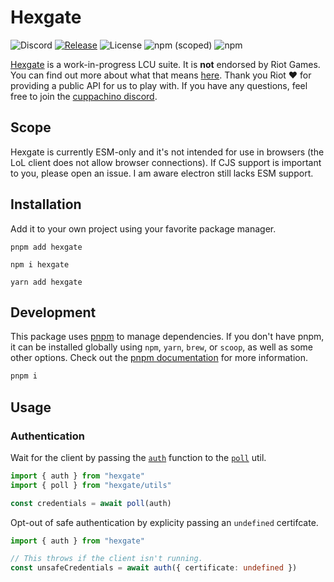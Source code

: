 # Hexgate

![Discord](https://img.shields.io/discord/1080840305441525766?color=5865f2&label=&logo=discord&logoColor=ffffff)
[![Release](https://github.com/cuppachino/hexgate/actions/workflows/release.yml/badge.svg?branch=main)](https://github.com/cuppachino/hexgate/actions/workflows/release.yml)
![License](https://img.shields.io/github/license/cuppachino/hexgate?color=ffca4a)
![npm (scoped)](https://img.shields.io/npm/v/hexgate?color=%23fb3e44)
![npm](https://img.shields.io/npm/dw/hexgate)


[Hexgate](https://www.npmjs.com/package/hexgate) is a work-in-progress LCU suite. It is **not** endorsed by Riot Games. You can find out more about what that means [here](https://www.riotgames.com/en/legal). Thank you Riot ❤️ for providing a public API for us to play with. If you have any questions, feel free to join the [cuppachino discord](https://discord.gg/HEd72YnzVq).

## Scope

Hexgate is currently ESM-only and it's not intended for use in browsers (the LoL client does not allow browser connections). If CJS support is important to you, please open an issue. I am aware electron still lacks ESM support.

<!-- todo: add more info -->

## Installation

Add it to your own project using your favorite package manager.

```shell
pnpm add hexgate
```

```shell
npm i hexgate
```

```shell
yarn add hexgate
```

## Development

This package uses [pnpm](https://pnpm.io) to manage dependencies. If you don't have pnpm, it can be installed globally using `npm`, `yarn`, `brew`, or `scoop`, as well as some other options. Check out the [pnpm documentation](https://pnpm.io/installation) for more information.

```ps1
pnpm i
```

## Usage

### Authentication

Wait for the client by passing the [`auth`](https://github.com/cuppachino/hexgate/blob/main/src/modules/auth/index.ts) function to the [`poll`](https://github.com/cuppachino/hexgate/blob/1e35a420382523bf1b0bf60267aa8314fce7a457/src/utils/poll.ts) util.

```ts
import { auth } from "hexgate"
import { poll } from "hexgate/utils"

const credentials = await poll(auth)
```

Opt-out of safe authentication by explicity passing an `undefined` certifcate.

```ts
import { auth } from "hexgate"

// This throws if the client isn't running.
const unsafeCredentials = await auth({ certificate: undefined })
```
